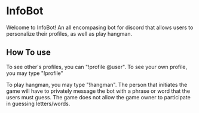 # InfoBot
Welcome to InfoBot! An all encompasing bot for discord that allows users to personalize their profiles, as well as play hangman.

## How To use 
To see other's profiles, you can "!profile @user".
To see your own profile, you may type "!profile"

To play hangman, you may type "!hangman". The person that initiates the game will have to privately message the bot with a phrase or word that the users must guess. 
The game does not allow the game owner to participate in guessing letters/words. 

